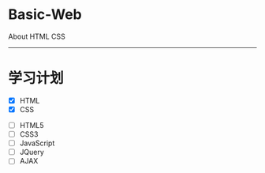 # Basic-Web
About HTML CSS
***
# 学习计划
+ [x] HTML
+ [x] CSS
- [ ] HTML5
- [ ] CSS3
- [ ] JavaScript
- [ ] JQuery
- [ ] AJAX
